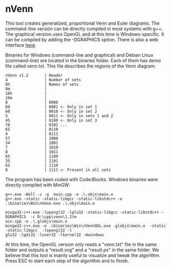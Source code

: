 # nVenn
This tool creates generalized, proportional Venn and Euler diagrams. The command-line version can be directly compiled in most systems with g++. The graphical version uses OpenGL and at this time is Windows-specific. It can be compiled by adding the -DGRAPHICS option. There is also a web interface [here](http://degradome.uniovi.es/cgi-bin/nVenn/nvenn.cgi).

Binaries for Windows (command-line and graphical) and Debian Linux (command-line) are located in the binaries folder. Each of them has demo file called venn.txt. This file describes the regions of the Venn diagram:
```
nVenn v1.2       | Header
4                | Number of sets
8h               | Names of sets
8m               |
16h              |
16m              |
0                | 0000
80               | 0001 <- Only in set 1
60               | 0010 <- Only in set 2
5                | 0011 <- Only in sets 1 and 2
45               | 0100 <- Only in set 3
78               | 0101 ...
65               | 0110
4                | 0111
57               | 1000
34               | 1001
7                | 1010
8                | 1011
65               | 1100
35               | 1101
65               | 1110
8                | 1111 <- Present in all sets
```
The program has been coded with Code:Blocks. Windows binaries were directly compiled with MinGW:

```
g++.exe -Wall -c -g  main.cpp -o .\.objs\main.o
g++.exe -static -static-libgcc -static-libstdc++ -o .\binaries\Win\nVenn.exe .\.objs\main.o

mingw32-c++.exe -lopengl32 -lglu32 -static-libgcc -static-libstdc++ -DGRAPHICS  -c D:\cpp\venn\1.2\m
ain.cpp -o .\.globjs\main.o
mingw32-c++.exe -o .\binaries\Win\nVennOGL.exe .globjs\main.o  -static -static-libgcc  -lopengl32 -l
glu32 -lgdi32 -luser32 -lkernel32 -mwindows
```
At this time, the OpenGL version only reads a "venn.txt" file in the same folder and outputs a "result.svg" and a "result.ps" in the same folder. We believe that this tool is mainly useful to visualize and tweak the algorithm. Press ESC to start each step of the algorithm and to finish.
